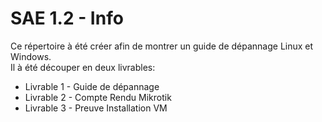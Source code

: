 # SAE 1.2 - Info
Ce répertoire à été créer afin de montrer un guide de dépannage Linux et Windows.</br>
Il à été découper en deux livrables:
<ul>
    <li>Livrable 1 - Guide de dépannage</li>
    <li>Livrable 2 - Compte Rendu Mikrotik</li>
    <li>Livrable 3 - Preuve Installation VM</li>
</ul>